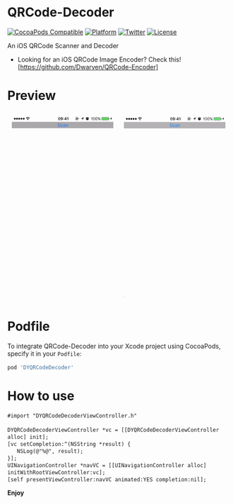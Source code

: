 # QRCode-Decoder

[![CocoaPods Compatible](https://img.shields.io/cocoapods/v/DYQRCodeDecoder.svg)](https://img.shields.io/cocoapods/v/DYQRCodeDecoder.svg)
[![Platform](https://img.shields.io/cocoapods/p/DYQRCodeDecoder.svg)](http://cocoadocs.org/docsets/DYQRCodeDecoder)
[![Twitter](https://img.shields.io/badge/twitter-@DwarvenYang-blue.svg)](http://twitter.com/DwarvenYang)
[![License](https://img.shields.io/github/license/Dwarven/QRCode-Encoder.svg)](https://img.shields.io/github/license/Dwarven/QRCode-Encoder)

An iOS QRCode Scanner and Decoder

 - Looking for an iOS QRCode Image Encoder? Check this! [https://github.com/Dwarven/QRCode-Encoder]

# Preview
<img src="https://raw.githubusercontent.com/Dwarven/QRCode-Decoder/master/FromCamera.gif" width="230" align="center" style="margin:10px">
<img src="https://raw.githubusercontent.com/Dwarven/QRCode-Decoder/master/FromImage.gif" width="230" align="center" style="margin:10px">

# Podfile
To integrate QRCode-Decoder into your Xcode project using CocoaPods, specify it in your `Podfile`:

```ruby
pod 'DYQRCodeDecoder'
```


# How to use

```obj-c
#import "DYQRCodeDecoderViewController.h"

DYQRCodeDecoderViewController *vc = [[DYQRCodeDecoderViewController alloc] init];
[vc setCompletion:^(NSString *result) {
   NSLog(@"%@", result);
}];
UINavigationController *navVC = [[UINavigationController alloc] initWithRootViewController:vc];
[self presentViewController:navVC animated:YES completion:nil];

```
**Enjoy**

